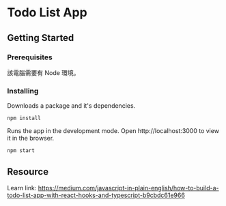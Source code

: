 # Todo List App

## Getting Started

### Prerequisites
該電腦需要有 Node 環境。

### Installing
Downloads a package and it's dependencies.
```
npm install
```

Runs the app in the development mode.
Open http://localhost:3000 to view it in the browser.
```
npm start
```

## Resource 
Learn link: https://medium.com/javascript-in-plain-english/how-to-build-a-todo-list-app-with-react-hooks-and-typescript-b9cbdc61e966
